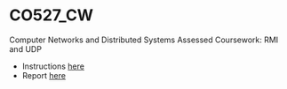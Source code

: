 # CO527_CW
Computer Networks and Distributed Systems Assessed Coursework: RMI and UDP
- Instructions [here](spec-527-1-0.pdf)
- Report [here](report.pdf)
